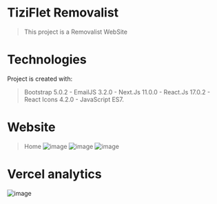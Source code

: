 # TiziFlet Removalist
> This project is a Removalist WebSite
# Technologies
Project is created with:
> Bootstrap 5.0.2 - 
> EmailJS 3.2.0 - 
> Next.Js 11.0.0 - 
> React.Js 17.0.2 - 
> React Icons 4.2.0 - 
> JavaScript ES7.
# Website
> Home
> ![image](https://user-images.githubusercontent.com/68148163/128437567-4e70724b-2437-45ad-a75d-73bb7ab91beb.png)
> ![image](https://user-images.githubusercontent.com/68148163/128437623-fd24afb3-e6b5-4ad7-a909-7d1abbf11dcf.png)
> ![image](https://user-images.githubusercontent.com/68148163/128437687-70761a92-5f82-416e-b9d5-cf1aa877d3bf.png)
# Vercel analytics
![image](https://user-images.githubusercontent.com/68148163/128613145-44dcefc9-2f53-4f7d-83f6-67b228197b23.png)
